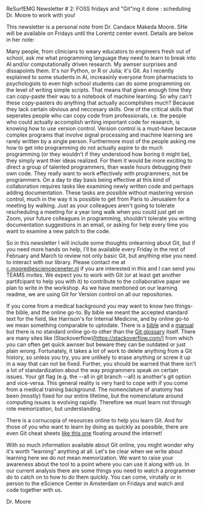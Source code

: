 ReSurfEMG Newsletter # 2: FOSS fridays and "Git"ing it done : scheduling Dr. Moore to work with you!

This newsletter is a personal note from Dr. Candace Makeda Moore. SHe will be available on Fridays until the Lorentz center event. Details are below in her note:

Many people, from clinicians to weary educators to engineers fresh out of school, ask me what programming language they need to learn to break into AI and/or computationally driven research. My awnser surprises and dissapoints them. It's nor Python, or R or Julia; it's Git. As I recently explained to some students in AI, increasinly everyone from pharmacists to psychologists to even high school students can do some programming on the level of writing simple scripts. That means that given enough time they can copy-paste their wau to a notebook of machine learning. So why can't these copy-pasters do anything that actually accomplishes much? Because they lack certain obvious and neccesary skills.
 One of the critical skills that seperates people who can copy code from professionals, i.e. the people who could actually accomplish writing important code for research, is knowing how to use version control. Version control is a must-have because complex programs that involve signal processing and machine learning are rarely written by a single person. Furthermore most of the people asking me how to get into programming do not actually aspire to do much programming (or they wouldn't if they understood how boring it might be), they simply want thier ideas realized. For them it would be more exciting to direct a group of talented programmers, than waste hours debugging their own code. They really want to work effectively with programmers, not be programmers. On a day to day basis being effective at this kind of collaboration requires tasks like examining newly written code and perhaps adding documentation. These tasks are possible without mastering version control, much in the way it is possible to get from Paris to Jerusalem for a meeting by walking. Just as your colleagues aren't going to tolerate rescheduling a meeting for a year long walk when you could just get on Zoom, your future colleagues in programming, shouldn't tolerate you writing documentation suggestions in an email, or asking for help every time you want to examine a new patch to the code.  
 
So in this newsletter I will include some thoughts onlearning about Git, but if you need more hands on help, I'll be available every Friday in the rest of February and March to review not only basic Git, but anything else you need to interact with our library. Please contact me at c.moore@escienceceneter.nl if you are interested in this and I can send you TEAMS invites.  We expect you to work with Git (or at least get another partifcipant to help you with it) to contribute to the collaborative paper we plan to write in the workshop. As we have mentioned on our learning readme, we are using Git for Version control on all our repositories. 

If you come from a medical background you may want to know two things- the bible, and the online go-to. By bible we meant the accepted standard text for the field, like Harrison's for Internal Medicine, and by online go-to we mean something comparable to uptodate. There is a [bible](https://git-scm.com/book/en/v2,) and a [manual](https://git-scm.com/docs/user-manual) but there is no standard online go-to other than the [Git glossary](https://git-scm.com/docs/gitglossary) itself. There are many sites like (Stackoverflow)[https://stackoverflow.com/] from which you can often get quick awnser but beware they can be outdated or just plain wrong. Fortunately, it takes a lot of work to delete anything from a Git history, so unless you try, you are unlikely to erase anything or screw it up in a way that can not be fixed. Further, you should be warned that there isn't a lot of standardization about the way programmers speak on certain issues. Your git flag (e.g. the --all in git branch --all) is another's git option and vice-versa. This general reality is very hard to cope with if you come from a medical training background. The nomenclature of anatomy has been (mostly) fixed for our entire lifetime, but the nomenclature around computing issues is evolving rapidly. Therefore we must learn not through rote memorization, but understanding.

There is a cornucopia of resources online to help you learn Git. And for those of you who want to learn by doing as quickly as possible, there are even Git cheat sheets [like this one](https://www.atlassian.com/git/tutorials/atlassian-git-cheatsheet) floating around the internet! 

With so much information available about Git online, you might wonder why it's worth "learning" anything at all. Let's be clear when we write about learning here we do not mean memorization. We want to raise your awareness about the tool to a point where you can use it along with us.  In our current analysis there are some things you need to watch a programmer do to catch on to how to do them quickly. You can come, virutally or in person to the eScience Center in Amsterdam on Fridays and watch and code together with us.


Dr. Moore













